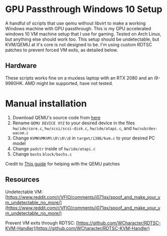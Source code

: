 # GPU Passthrough Windows 10 Setup
A handful of scripts that use qemu without libvirt to make a working Windows machine with GPU passthrough.
This is my GPU accelerated windows 10 VM machine setup that I use for gaming.
Tested on Arch Linux, but anything else should work too.
This setup should be undetectable, but KVM/QEMU at it's core is not designed to be.
I'm using custom RDTSC patches to prevent forced VM exits, as detailed below.
## Hardware
These scripts works fine on a muxless laptop with an RTX 2080 and an i9-9980HK.
AMD might be supported, have not tested.
# Manual installation
1. Download QEMU's source code from [here](https://github.com/qemu/qemu)
2. Rename `QEMU DEVICE XYZ` to your desired device in the files `hw/ide/core.c`, `hw/scsi/scsi-disk.c`, `hw/ide/atapi.c`, and `hw/usb/dev-wacom.c`
3. Change `KVMKVMKVM\\0\\0\\0` in `target/i386/kvm.c` to your desired PC model
4. Change `padstr` inside of `hw/ide/atapi.c`
5. Change `bochs` `block/bochs.c`

Credit to [This guide](https://www.reddit.com/r/VFIO/comments/i071qx/spoof_and_make_your_vm_undetectable_no_more/) for helping with the QEMU patches
## Resources
Undetectable VM: [https://www.reddit.com/r/VFIO/comments/i071qx/spoof_and_make_your_vm_undetectable_no_more/](https://www.reddit.com/r/VFIO/comments/i071qx/spoof_and_make_your_vm_undetectable_no_more/)

Prevent VM exits through RDTSC: [https://github.com/WCharacter/RDTSC-KVM-Handler](https://github.com/WCharacter/RDTSC-KVM-Handler)
